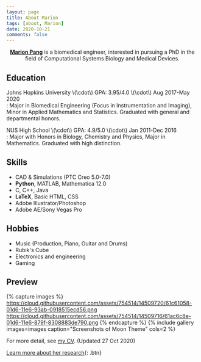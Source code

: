 ```yaml
---
layout: page
title: About Marion
tags: [about, Marion]
date: 2020-10-21
comments: false
---
```

    
<center><a href="http://gnaprs.github.io"><b>Marion Pang</b></a> is a biomedical engineer, interested in pursuing a PhD in the field of Computational Systems Biology and Medical Devices.</center>

## Education
Johns Hopkins University \\(\cdot\\) GPA: 3.95/4.0 \\(\cdot\\) Aug 2017-May 2020  
: Major in Biomedical Engineering (Focus in Instrumentation and Imaging), Minor in Applied Mathematics and Statistics. Graduated with general and departmental honors.

NUS High School \\(\cdot\\) GPA: 4.9/5.0 \\(\cdot\\) Jan 2011-Dec 2016  
: Major with Honors in Biology, Chemistry and Physics, Major in Mathematics.  Graduated with high distinction.

## Skills
* CAD & Simulations (PTC Creo 5.0-7.0)
* <b>Python</b>, MATLAB, Mathematica 12.0
* C, C++, Java
* <b>LaTeX</b>, Basic HTML, CSS
* Adobe Illustrator/Photoshop
* Adobe AE/Sony Vegas Pro

## Hobbies
* Music (Production, Piano, Guitar and Drums)
* Rubik's Cube
* Electronics and engineering
* Gaming

## Preview

{% capture images %}
    https://cloud.githubusercontent.com/assets/754514/14509720/61c61058-01d6-11e6-93ab-0918515ecd56.png
    https://cloud.githubusercontent.com/assets/754514/14509716/61ac6c8e-01d6-11e6-879f-8308883de790.png
{% endcapture %}
{% include gallery images=images caption="Screenshots of Moon Theme" cols=2 %}

For more detail, see [my CV]({{site.url}}/_site/assets/cv/mydoc.pdf). (Updated 27 Oct 2020)
      
[Learn more about her research](https://github.com/TaylanTatli/Moon){: .btn}
